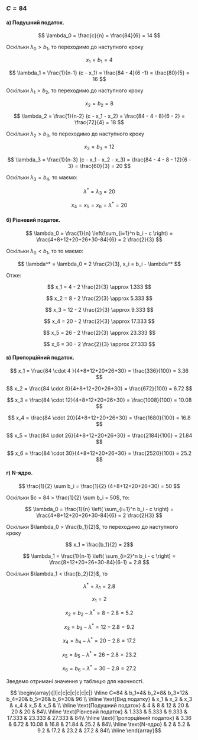 ### $C=84$


#### а) Подушний податок.

$$ \lambda_0 = \frac{c}{n} = \frac{84}{6} = 14 $$

Оскільки $\lambda_0 > b_1$, то переходимо до наступного кроку

$$ x_1 = b_1 = 4 $$

$$ \lambda_1 = \frac{1}{n-1} (c - x_1) = \frac{84 - 4}{6 -1} = \frac{80}{5} = 16 $$

Оскільки $\lambda_1 > b_2$, то переходимо до наступного кроку

$$ x_2 = b_2 = 8 $$

$$ \lambda_2 = \frac{1}{n-2} (c - x_1 - x_2) = \frac{84 - 4 - 8}{6 - 2} = \frac{72}{4} = 18 $$

Оскільки $\lambda_2 > b_3$, то переходимо до наступного кроку

$$ x_3 = b_3 = 12 $$

$$ \lambda_3 = \frac{1}{n-3} (c - x_1 - x_2 - x_3) = \frac{84 - 4 - 8 - 12}{6 - 3} = \frac{60}{3} = 20 $$

Оскільки $\lambda_3 = b_4$, то маємо:

$$ \lambda^* = \lambda_3 =  20  $$

$$ x_4 = x_5 = x_6= \lambda^* = 20 $$


#### б) Рівневий податок.

$$ \lambda_0 = \frac{1}{n} \left(\sum_{i=1}^n b_i - c \right) = \frac{4+8+12+20+26+30-84}{6} = 2 \frac{2}{3} $$

Оскільки $\lambda_0 < b_1$, то то маємо:

$$ \lambda^* = \lambda_0 = 2 \frac{2}{3}, x_i = b_i - \lambda^* $$ 

Отже:

$$ x_1 = 4 -  2 \frac{2}{3} \approx 1.333 $$ 

$$ x_2 = 8 -  2 \frac{2}{3} \approx 5.333 $$ 

$$ x_3 = 12 - 2 \frac{2}{3} \approx 9.333 $$ 

$$ x_4 = 20 - 2 \frac{2}{3} \approx 17.333 $$ 

$$ x_5 = 26 - 2 \frac{2}{3} \approx 23.333 $$ 

$$ x_6 = 30 - 2 \frac{2}{3} \approx 27.333 $$ 

#### в) Пропорційний податок.

$$ x_1 = \frac{84 \cdot 4 }{4+8+12+20+26+30} = \frac{336}{100} = 3.36  $$ 

$$ x_2 = \frac{84 \cdot 8}{4+8+12+20+26+30} = \frac{672}{100} = 6.72  $$ 

$$ x_3 = \frac{84 \cdot 12}{4+8+12+20+26+30} = \frac{1008}{100} = 10.08  $$ 

$$ x_4 = \frac{84 \cdot 20}{4+8+12+20+26+30} = \frac{1680}{100} = 16.8   $$ 

$$ x_5 = \frac{84 \cdot 26}{4+8+12+20+26+30} = \frac{2184}{100} = 21.84  $$ 

$$ x_6 = \frac{84 \cdot 30}{4+8+12+20+26+30} = \frac{2520}{100} = 25.2   $$ 

#### г) N-ядро.

$$ \frac{1}{2} \sum b_i = \frac{1}{2} (4+8+12+20+26+30) = 50 $$ 

Оскільки $c = 84 > \frac{1}{2} \sum b_i = 50$, то:

$$ \lambda_0 = \frac{1}{n} \left( \sum_{i=1}^n b_i - c \right) = \frac{4+8+12+20+26+30-84}{6} = 2 \frac{2}{3} $$

Оскільки $\lambda_0 > \frac{b_1}{2}$, то переходимо до наступного кроку

$$ x_1 = \frac{b_1}{2} = 2$$

$$ \lambda_1 = \frac{1}{n-1} \left( \sum_{i=2}^n b_i - c \right) = \frac{8+12+20+26+30-84}{6-1} = 2.8 $$

Оскільки $\lambda_1 < \frac{b_2}{2}$, то

$$ \lambda^* = \lambda_1 =  2.8 $$

$$ x_1 = 2 $$

$$ x_2 = b_2 - \lambda^* = 8 -  2.8 = 5.2 $$

$$ x_3 = b_3 - \lambda^* = 12 -  2.8 = 9.2 $$

$$ x_4 = b_4 - \lambda^* = 20 -  2.8 = 17.2 $$

$$ x_5 = b_5 - \lambda^* = 26 -  2.8 = 23.2 $$

$$ x_6 = b_6 - \lambda^* = 30 -  2.8 = 27.2 $$

Зведемо отримані значення у таблицю для наочності.

$$ \begin{array}{|l|c|c|c|c|c|c|c|} \hline
    C=84                       & b_1=4& b_2=8& b_3=12& b_4=20& b_5=26& b_6=30& 96 \\ \hline
    \text{Вид податку}          & x_1    & x_2    & x_3    & x_4    & x_5    & x_5    &    \\ \hline
    \text{Подушний податок}     & 4      & 8      & 12     & 20     & 20     & 20     & 84\\ \hline
    \text{Рівневий податок}     & 1.333  & 5.333  & 9.333  & 17.333 & 23.333 & 27.333 & 84\\ \hline
    \text{Пропорційний податок} & 3.36   & 6.72   & 10.08  & 16.8   & 21.84  & 25.2   & 84\\ \hline
    \text{N-ядро}               & 2      & 5.2    & 9.2    & 17.2   & 23.2   & 27.2   & 84\\ \hline
\end{array}$$

 
 